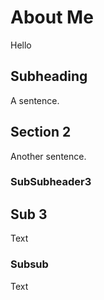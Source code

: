 # About Me
Hello
## Subheading
A sentence.

## Section 2
Another sentence.

### SubSubheader3

## Sub 3
Text
### Subsub
Text